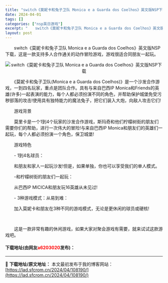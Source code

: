 ```yaml
---
title: "switch《莫妮卡和兔子卫队 Monica e a Guarda dos Coelhos》英文版NSP下载"
date: 2024-04-01
tags: []
categories: ["nsp英日游戏"]
excerpt: "　　switch《莫妮卡和兔子卫队 Monica e a Guarda dos Coelhos》英文版NSP下载，这是一款支持多人合作通关的动作冒险游戏，游戏很适合同朋友一起玩。 　　《莫妮卡和兔子卫队(Monica e a Guarda dos Coelhos)》是一个沙发合作游戏，一到四名玩家，&hellip;"
layout: post
---
```


 <p>　　switch《莫妮卡和兔子卫队 Monica e a Guarda dos Coelhos》英文版NSP下载，这是一款支持多人合作通关的动作冒险游戏，游戏很适合同朋友一起玩。</p> <p align="center"><img align="" border="0" src="https://lad.sfcrom.cn/wp-content/uploads/2024/04/20240401_660a359e76ad6.webp" alt="switch《莫妮卡和兔子卫队 Monica e a Guarda dos Coelhos》英文版NSP下载" /></p> <p>　　《莫妮卡和兔子卫队(Monica e a Guarda dos Coelhos)》是一个沙发合作游戏，一到四名玩家，重点是团队合作。具有与来自巴西IP Monica和Friends的英雄(许多)一起表演的能力，每个人都必须扮演不同的角色，并帮助保护城堡免受污秽部落的攻击!使用具有独特能力的魔法兔子，把它们装入大炮，向敌人攻击它们!</p> <p>　　游戏背景</p> <p>　　莫里卡是一个1到4个玩家的沙发合作游戏，斯玛奇和他们柠檬树街的朋友们需要你们的帮助，进行一次伟大的冒险!与来自巴西IP Monica和朋友们的英雄们一起玩，每个人都必须扮演一个角色，保卫城堡!</p> <p>　　游戏特色</p> <p>　　- 1到4名球员：</p> <p>　　和朋友和家人一起玩沙发!但是，如果单独，你也可以享受我们的单人模式。</p> <p>　　-和柠檬树街的朋友们一起玩：</p> <p>　　从巴西IP MICICA和朋友玩16英雄从未见过!</p> <p>　　- 3种游戏模式：从易到难：</p> <p>　　加入莫妮卡和朋友在3种不同的游戏模式，无论是更休闲的球员或硬核!</p> <p>&nbsp;</p> <p>　　这是一款非常有趣的休闲游戏，如果大家对聚会游戏有需要，就来试试这款游戏吧。</p> <p><h4>下载地址(由网友<font color="red">a6203020</font>发布)：</h4></p> 

---
📖 **下载地址/原文地址：** 本文最初发布于我的博客网站：[https://lad.sfcrom.cn/2024/04/108190/](https://lad.sfcrom.cn/2024/04/108190/)
